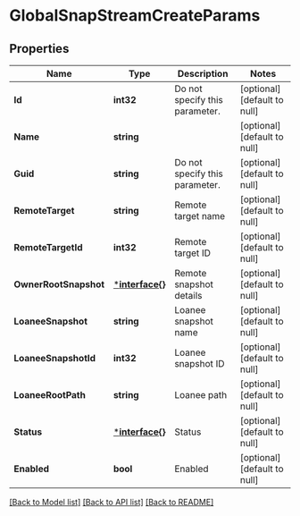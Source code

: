 # GlobalSnapStreamCreateParams

## Properties
Name | Type | Description | Notes
------------ | ------------- | ------------- | -------------
**Id** | **int32** | Do not specify this parameter. | [optional] [default to null]
**Name** | **string** |  | [optional] [default to null]
**Guid** | **string** | Do not specify this parameter. | [optional] [default to null]
**RemoteTarget** | **string** | Remote target name | [optional] [default to null]
**RemoteTargetId** | **int32** | Remote target ID | [optional] [default to null]
**OwnerRootSnapshot** | [***interface{}**](interface{}.md) | Remote snapshot details | [optional] [default to null]
**LoaneeSnapshot** | **string** | Loanee snapshot name | [optional] [default to null]
**LoaneeSnapshotId** | **int32** | Loanee snapshot ID | [optional] [default to null]
**LoaneeRootPath** | **string** | Loanee path | [optional] [default to null]
**Status** | [***interface{}**](interface{}.md) | Status | [optional] [default to null]
**Enabled** | **bool** | Enabled | [optional] [default to null]

[[Back to Model list]](../README.md#documentation-for-models) [[Back to API list]](../README.md#documentation-for-api-endpoints) [[Back to README]](../README.md)


